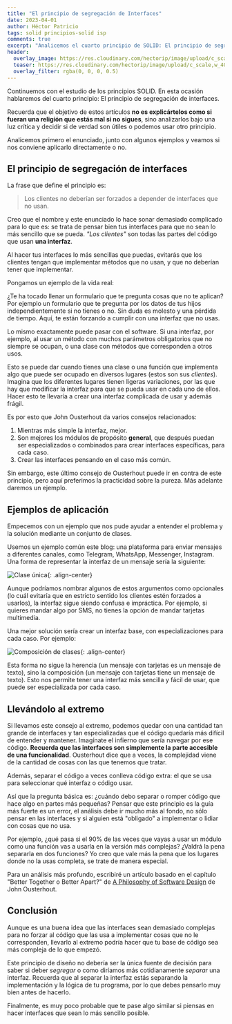 ```yaml
---
title: "El principio de segregación de Interfaces"
date: 2023-04-01
author: Héctor Patricio
tags: solid principios-solid isp
comments: true
excerpt: "Analicemos el cuarto principio de SOLID: El principio de segregación de interfaces, y veamos qué tanto vale la pena tenerlo en cuenta en nuetros desarrollos."
header:
  overlay_image: https://res.cloudinary.com/hectorip/image/upload/c_scale,w_1200/v1669958588/3018709125_star_explosion_Highly_detailed__surrealism__trending_on_art_station__triadic_color_scheme__smooth__sharp_focus__matte__elegant__the_most_beautiful_image_ever_seen__illustration__digital_paint__dark__gloomy__octane_render__8k__4k__aexjen.png
  teaser: https://res.cloudinary.com/hectorip/image/upload/c_scale,w_400/v1669958588/3018709125_star_explosion_Highly_detailed__surrealism__trending_on_art_station__triadic_color_scheme__smooth__sharp_focus__matte__elegant__the_most_beautiful_image_ever_seen__illustration__digital_paint__dark__gloomy__octane_render__8k__4k__aexjen.png
  overlay_filter: rgba(0, 0, 0, 0.5)
---
```


Continuemos con el estudio de los principios SOLID. En esta ocasión hablaremos del cuarto principio: El principio de segregación de interfaces.

Recuerda que el objetivo de estos artículos **no es explicártelos como si fueran una religión que estás mal si no sigues**, sino analizarlos bajo una luz crítica y decidir si de verdad son útiles o podemos usar otro principio.

Analicemos primero el enunciado, junto con algunos ejemplos y veamos si nos conviene aplicarlo directamente o no.

## El principio de segregación de interfaces

La frase que define el principio es:

> Los clientes no deberían ser forzados a depender de interfaces que no usan.

Creo que el nombre y este enunciado lo hace sonar demasiado complicado para lo que es: se trata de pensar bien tus interfaces para que no sean lo más sencillo que se pueda. _"Los clientes"_ son todas las partes del código que usan **una interfaz**.

Al hacer tus interfaces lo más sencillas que puedas, evitarás que los clientes tengan que implementar métodos que no usan, y que no deberían tener que implementar.

Pongamos un ejemplo de la vida real:

¿Te ha tocado llenar un formulario que te pregunta cosas que no te aplican? Por ejemplo un formulario que te pregunta por los datos de tus hijos independientemente si no tienes o no. Sin duda es molesto y una pérdida de tiempo. Aquí, te están forzando a cumplir con una interfaz que no usas.

Lo mismo exactamente puede pasar con el software. Si una interfaz, por ejemplo, al usar un método con muchos parámetros obligatorios que no siempre se ocupan, o una clase con métodos que corresponden a otros usos.

Esto se puede dar cuando tienes una clase o una función que implementa algo que puede ser ocupado en diversos lugares (estos son sus _clientes_). Imagina que los diferentes lugares tienen ligeras variaciones, por las que hay que modificar la interfaz para que se pueda usar en cada uno de ellos. Hacer esto te llevaría a crear una interfaz complicada de usar y además frágil.

Es por esto que John Ousterhout da varios consejos relacionados:

1. Mientras más simple la interfaz, mejor.
2. Son mejores los módulos de propósito **general**, que después puedan ser especializados o combinados para crear interfaces específicas, para cada caso.
3. Crear las interfaces pensando en el caso más común.

Sin embargo, este último consejo de Ousterhout puede ir en contra de este principio, pero aquí preferimos la practicidad sobre la pureza. Más adelante daremos un ejemplo.

## Ejemplos de aplicación

Empecemos con un ejemplo que nos pude ayudar a entender el problema y la solución mediante un conjunto de clases.

Usemos un ejemplo común este blog: una plataforma para enviar mensajes a diferentes canales, como Telegram, WhatsApp, Messenger, Instagram. Una forma de representar la interfaz de un mensaje sería la siguiente:

![Clase única](https://res.cloudinary.com/hectorip/image/upload/c_scale,w_350/v1680394988/clase_texto_ylaj7m.png){: .align-center}

Aunque podríamos nombrar algunos de estos argumentos como opcionales (lo cuál evitaría que en estricto sentido los clientes estén forzados a usarlos), la interfaz sigue siendo confusa e impráctica. Por ejemplo, si quieres mandar algo por SMS, no tienes la opción de mandar tarjetas multimedia.

Una mejor solución sería crear un interfaz base, con especializaciones para cada caso. Por ejemplo:

![Composición de clases](https://res.cloudinary.com/hectorip/image/upload/c_scale,w_800/v1680398494/Screen_Shot_2023-04-01_at_19.21.23_m7wuws.png){: .align-center}

Esta forma no sigue la herencia (un mensaje con tarjetas es un mensaje de texto), sino la composición (un mensaje con tarjetas tiene un mensaje de texto). Esto nos permite tener una interfaz más sencilla y fácil de usar, que puede ser especializada por cada caso.

## Llevándolo al extremo

Si llevamos este consejo al extremo, podemos quedar con una cantidad tan grande de interfaces y tan especializadas que el código quedaría más difícil de entender y mantener. Imagínate el infierno que sería navegar por ese código. **Recuerda que las interfaces son simplemente la parte accesible de una funcionalidad**. Ousterhout dice que a veces, la complejidad viene de la cantidad de cosas con las que tenemos que tratar.

Además, separar el código a veces conlleva código extra: el que se usa para seleccionar qué interfaz o código usar.

Así que la pregunta básica es: ¿cuándo debo separar o romper código que hace algo en partes más pequeñas? Pensar que este principio es la guía más fuerte es un error, el análisis debe ir mucho más al fondo, no sólo pensar en las interfaces y si alguien está "obligado" a implementar o lidiar con cosas que no usa.

Por ejemplo, ¿qué pasa si el 90% de las veces que vayas a usar un módulo como una función vas a usarla en la versión más complejas? ¿Valdrá la pena separarla en dos funciones? Yo creo que vale más la pena que los lugares donde no la usas completa, se trate de manera especial.

Para un análisis más profundo, escribiré un artículo basado en el capítulo "Better Together o Better Apart?" de [A Philosophy of Software Design](https://web.stanford.edu/~ouster/cgi-bin/book.php) de John Ousterhout.

## Conclusión

Aunque es una buena idea que las interfaces sean demasiado complejas para no forzar al código que las usa a implementar cosas que no le corresponden, llevarlo al extremo podría hacer que tu base de código sea más compleja de lo que empezó.

Este principio de diseño no debería ser la única fuente de decisión para saber si deber _segregar_ o como diríamos más cotidianamente _separar_ una interfaz. Recuerda que al separar la interfaz estás separando la implementación y la lógica de tu programa, por lo que debes pensarlo muy bien antes de hacerlo.

Finalmente, es muy poco probable que te pase algo similar si piensas en hacer interfaces que sean lo más sencillo posible.
